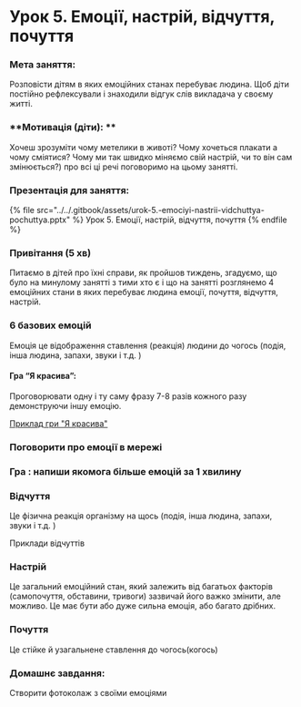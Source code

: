 # Урок 5. Емоції, настрій, відчуття, почуття

### Мета заняття:

Розповісти дітям в яких емоційних станах перебуває людина. Щоб діти постійно рефлексували і знаходили відгук слів викладача у своєму житті.

### **Мотивація (діти): **

Хочеш зрозуміти чому метелики в животі? Чому хочеться плакати а чому сміятися? Чому ми так швидко міняємо свій настрій, чи то він сам змінюється?) про всі ці речі поговоримо на цьому занятті.

### Презентація для заняття:

{% file src="../../.gitbook/assets/urok-5.-emociyi-nastrii-vidchuttya-pochuttya.pptx" %}
Урок 5. Емоції, настрій, відчуття, почуття
{% endfile %}

### Привітання (5 хв)

Питаємо в дітей про їхні справи, як пройшов тиждень, згадуємо, що було на минулому занятті з тими хто є і що на занятті розглянемо 4 емоційних стани в яких перебуває людина емоції, почуття, відчуття, настрій.

### **6 базових емоцій**

Емоція це відображення ставлення (реакція) людини до чогось (подія, інша людина, запахи, звуки і т.д. )

#### **Гра “Я красива”:**

Проговорювати одну і ту саму фразу 7-8 разів кожного разу демонструючи іншу емоцію.

[Приклад гри "Я красива"](https://youtu.be/sCWWQkvi5iI?t=2258)

### Поговорити про емоції в мережі

### **Гра : напиши якомога більше емоцій за 1 хвилину**

### **Відчуття**

Це фізична реакція організму на щось (подія, інша людина, запахи, звуки і т.д. )&#x20;

Приклади відчуттів

### Настрій

Це загальний емоційний стан, який залежить від багатьох факторів (самопочуття, обставини, тривоги) зазвичай його важко змінити, але можливо. Це має бути або дуже сильна емоція, або багато дрібних.&#x20;

### Почуття

Це стійке й узагальнене ставлення до чогось(когось)

### **Домашнє завдання:**

Створити фотоколаж з своїми емоціями
